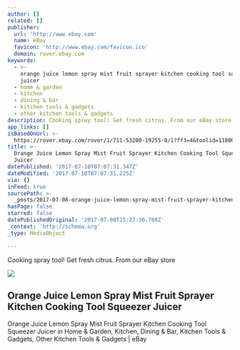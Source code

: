 ```yaml
---
author: []
related: []
publisher:
  url: 'http://www.ebay.com'
  name: eBay
  favicon: 'http://www.ebay.com/favicon.ico'
  domain: rover.ebay.com
keywords:
  - >-
    orange juice lemon spray mist fruit sprayer kitchen cooking tool squeezer
    juicer
  - home & garden
  - kitchen
  - dining & bar
  - kitchen tools & gadgets
  - other kitchen tools & gadgets
description: Cooking spray tool! Get fresh citrus. From our eBay store
app_links: []
isBasedOnUrl: >-
  https://rover.ebay.com/rover/1/711-53200-19255-0/1?ff3=4&toolid=11800&pub=5575272753&campid=5338042010&mpre=http%3A%2F%2Fwww.ebay.com%2Fitm%2FOrange-Juice-Lemon-Spray-Mist-Fruit-Sprayer-Kitchen-Cooking-Tool-Squeezer-Juicer-%2F132248420814%3Fhash%3Ditem1eca9ec1ce%3Ag%3AQZkAAOSwbiFZWf72
title: >-
  Orange Juice Lemon Spray Mist Fruit Sprayer Kitchen Cooking Tool Squeezer
  Juicer
datePublished: '2017-07-10T07:07:31.347Z'
dateModified: '2017-07-10T07:07:31.225Z'
via: {}
inFeed: true
sourcePath: >-
  _posts/2017-07-08-orange-juice-lemon-spray-mist-fruit-sprayer-kitchen-cooking.md
hasPage: false
starred: false
datePublishedOriginal: '2017-07-08T15:27:30.769Z'
_context: 'http://schema.org'
_type: MediaObject

---
```

Cooking spray tool! Get fresh citrus. From our eBay store

<article style=""><img src="https://s3-us-west-2.amazonaws.com/the-grid-img/p/c2d1afe1c9bd931f81c2c445a526d31ae98dab20.jpg" /><h1>Orange Juice Lemon Spray Mist Fruit Sprayer Kitchen Cooking Tool Squeezer Juicer</h1><p>Orange Juice Lemon Spray Mist Fruit Sprayer Kitchen Cooking Tool Squeezer Juicer in Home &amp; Garden, Kitchen, Dining &amp; Bar, Kitchen Tools &amp; Gadgets, Other Kitchen Tools &amp; Gadgets | eBay</p></article>